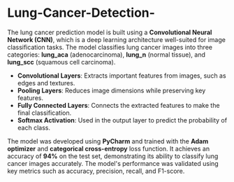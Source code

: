 # Lung-Cancer-Detection-


The lung cancer prediction model is built using a **Convolutional Neural Network (CNN)**, which is a deep learning architecture well-suited for image classification tasks. 
The model classifies lung cancer images into three categories: **lung_aca** (adenocarcinoma), **lung_n** (normal tissue), and **lung_scc** (squamous cell carcinoma).

- **Convolutional Layers**: Extracts important features from images, such as edges and textures.
- **Pooling Layers**: Reduces image dimensions while preserving key features.
- **Fully Connected Layers**: Connects the extracted features to make the final classification.
- **Softmax Activation**: Used in the output layer to predict the probability of each class.

The model was developed using **PyCharm** and trained with the **Adam optimizer** and **categorical cross-entropy** loss function. 
It achieves an accuracy of **94%** on the test set, demonstrating its ability to classify lung cancer images accurately.
The model's performance was validated using key metrics such as accuracy, precision, recall, and F1-score.

